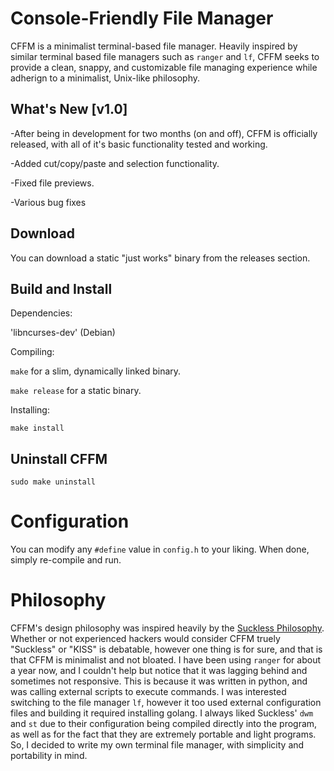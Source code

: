# Console-Friendly File Manager

CFFM is a minimalist terminal-based file manager. Heavily inspired by similar terminal based file managers such as `ranger` and `lf`, CFFM seeks to provide a clean, snappy, and customizable file managing experience while adherign to a minimalist, Unix-like philosophy.

## What's New [v1.0]
-After being in development for two months (on and off), CFFM is officially released, with all of it's basic functionality tested and working.

-Added cut/copy/paste and selection functionality.

-Fixed file previews.

-Various bug fixes

## Download
You can download a static "just works" binary from the releases section.

## Build and Install
Dependencies:

'libncurses-dev' (Debian)

Compiling:

`make` for a slim, dynamically linked binary.

`make release` for a static binary.

Installing:

`make install`

## Uninstall CFFM
`sudo make uninstall`

# Configuration
You can modify any `#define` value in `config.h` to your liking. When done, simply re-compile and run.

# Philosophy
CFFM's design philosophy was inspired heavily by the [Suckless Philosophy](https://suckless.org/philosophy/). Whether or not experienced hackers would consider CFFM truely "Suckless" or "KISS" is debatable, however one thing is for sure, and that is that CFFM is minimalist and not bloated. I have been using `ranger` for about a year now, and I couldn't help but notice that it was lagging behind and sometimes not responsive. This is because it was written in python, and was calling external scripts to execute commands. I was interested switching to the file manager `lf`, however it too used external configuration files and building it required installing golang. I always liked Suckless' `dwm` and `st` due to their configuration being compiled directly into the program, as well as for the fact that they are extremely portable and light programs. So, I decided to write my own terminal file manager, with simplicity and portability in mind.
